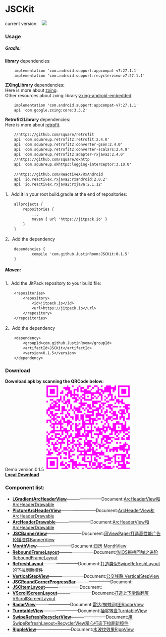 # JSCKit
current version:&#8195;![](https://jitpack.io/v/JustinRoom/JSCKit.svg)
### Usage
##### Gradle: 
**library** dependencies:
```
    implementation 'com.android.support:appcompat-v7:27.1.1'
    implementation 'com.android.support:recyclerview-v7:27.1.1'
```
**ZXingLibrary** dependencies:  
Here is more about [zxing](https://github.com/zxing/zxing).  
Other resources about zxing library:[zxing-android-embedded](https://github.com/journeyapps/zxing-android-embedded)
```
    implementation 'com.android.support:appcompat-v7:27.1.1'
    api 'com.google.zxing:core:3.3.2'
```
**Retrofit2Library** dependencies:  
Here is more about [retrofit](https://github.com/square/retrofit).  
```
    //https://github.com/square/retrofit
    api 'com.squareup.retrofit2:retrofit:2.4.0'
    api 'com.squareup.retrofit2:converter-gson:2.4.0'
    api 'com.squareup.retrofit2:converter-scalars:2.4.0'
    api 'com.squareup.retrofit2:adapter-rxjava2:2.4.0'
    //https://github.com/square/okhttp
    api 'com.squareup.okhttp3:logging-interceptor:3.10.0'

    //https://github.com/ReactiveX/RxAndroid
    api 'io.reactivex.rxjava2:rxandroid:2.0.2'
    api 'io.reactivex.rxjava2:rxjava:2.1.12'
```
1、Add it in your root build.gradle at the end of repositories:
```
	allprojects {
		repositories {
			...
			maven { url 'https://jitpack.io' }
		}
	}
```
2、Add the dependency
```
	dependencies {
	        compile 'com.github.JustinRoom:JSCKit:0.1.5'
	}
```
##### Maven: 
1、Add the JitPack repository to your build file:
```
	<repositories>
		<repository>
		    <id>jitpack.io</id>
		    <url>https://jitpack.io</url>
		</repository>
	</repositories>
```
2、Add the dependency
```
	<dependency>
	    <groupId>com.github.JustinRoom</groupId>
	    <artifactId>JSCKit</artifactId>
	    <version>0.1.5</version>
	</dependency>
```

### Download
**Download apk by scanning the QRCode below:**  
&#32;&#32;Demo version:0.1.5
![JSCKitDemo.apk](/capture/apk_qr_code.png)  
[**Local Download**](/capture/JSCKitDemo.apk?raw=true)

### Component list:

+ [**LGradientArcHeaderView**](/library/src/main/java/jsc/kit/archeaderview)————————Document:[ArcHeaderView和ArcHeaderDrawable](https://www.jianshu.com/p/ded0dc4ea528)
+ [**PictureArcHeaderView**](/library/src/main/java/jsc/kit/archeaderview)————————Document:[ArcHeaderView和ArcHeaderDrawable](https://www.jianshu.com/p/ded0dc4ea528)
+ [**ArcHeaderDrawable**](/library/src/main/java/jsc/kit/archeaderview)————————Document:[ArcHeaderView和ArcHeaderDrawable](https://www.jianshu.com/p/ded0dc4ea528)
+ [**JSCBannerView**](/library/src/main/java/jsc/kit/bannerview)————————Document:[用ViewPager打造高性能广告轮播控件BannerView](https://www.jianshu.com/p/652090682b31)
+ [**MonthView**](/library/src/main/java/jsc/kit/monthview)————————Document:[日历 MonthView](https://www.jianshu.com/p/2387952b3d34)
+ [**ReboundFrameLayout**](/library/src/main/java/jsc/kit/reboundlayout)————————Document:[仿IOS拖拽回弹之进阶ReboundFrameLayout](https://www.jianshu.com/p/53d13719a6c4)
+ [**RefreshLayout**](/library/src/main/java/jsc/kit/refreshlayout)————————Document:[打造类似SwipeRefreshLayout的下拉刷新控件](https://www.jianshu.com/p/b582bd08d4f9)
+ [**VerticalStepView**](/library/src/main/java/jsc/kit/stepview)————————Document:[公交线路 VerticalStepView](https://www.jianshu.com/p/7721572fe13c)
+ [**JSCRoundCornerProgressBar**](/library/src/main/java/jsc/kit/progressbar)————————Document:[]()
+ [**JSCItemLayout**](/library/src/main/java/jsc/kit/itemlayout)————————Document:[]()
+ [**VScrollScreenLayout**](/library/src/main/java/jsc/kit/vscrollscreen)————————Document:[打造上下滑动翻屏VScrollScreenLayout](https://www.jianshu.com/p/b12afbf7de30)
+ [**RadarView**](/library/src/main/java/jsc/kit/radarview)————————Document:[雷达(蜘蛛网)图RadarView](https://www.jianshu.com/p/94a4b763a4e5)
+ [**TurntableView**](/library/src/main/java/jsc/kit/turntable)————————Document:[抽奖转盘TurntableView](https://www.jianshu.com/p/3c473e1e007b)
+ [**SwipeRefreshRecyclerView**](/library/src/main/java/jsc/kit/swiperecyclerview)————————Document:[用SwipeRefreshLayout+RecyclerView精心打造下拉刷新控件](https://www.jianshu.com/p/f1da8cd366cb)
+ [**RippleView**](/library/src/main/java/jsc/kit/rippleview)————————Document:[水波纹效果RippView](https://www.jianshu.com/p/e573110c38d4)
